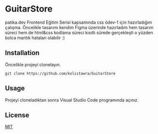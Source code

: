 # GuitarStore
patika.dev Frontend Eğitim Serisi kapsamında css ödev-1 için hazırladığım çalışma. Öncelikle tasarımı kendim Figma üzerinde hazırladım hem tasarım süreci hem de html&css kodlama süreci kısıtlı sürede gerçekleşti o yüzden bolca mantık hataları olabilir :)


## Installation
Öncelikle projeyi clonelayın.
````
git clone https://github.com/kolistawra/GuitarStore
````

## Usage
Projeyi cloneladıktan sonra Visual Studio Code programında açınız.

## License
[MIT](https://choosealicense.com/licenses/mit)
